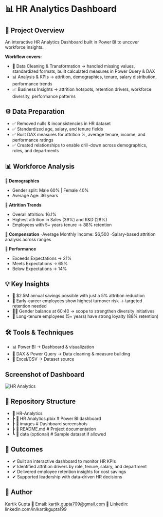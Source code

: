 # 📊 HR Analytics Dashboard

## 📖 Project Overview
An interactive HR Analytics Dashboard built in Power BI to uncover workforce insights.

**Workflow covers:**
- 🧹 Data Cleaning & Transformation → handled missing values, standardized formats, built calculated measures in Power Query & DAX
- 📊 Analysis & KPIs → attrition, demographics, tenure, salary distribution, performance trends
- 📈 Business Insights → attrition hotspots, retention drivers, workforce diversity, performance patterns

## ⚙️ Data Preparation
- ✅ Removed nulls & inconsistencies in HR dataset
- ✅ Standardized age, salary, and tenure fields
- ✅ Built DAX measures for attrition %, average tenure, income, and performance ratings
- ✅ Created relationships to enable drill-down across demographics, roles, and departments

## 📊 Workforce Analysis
**🔹 Demographics**
- Gender split: Male 60% | Female 40%
- Average Age: 36 years

**🔹 Attrition Trends**
- Overall attrition: 16.1%
- Highest attrition in Sales (39%) and R&D (28%)
- Employees with 5+ years tenure → 88% retention

**🔹 Compensation**
-Average Monthly Income: $6,500
-Salary-based attrition analysis across ranges

**🔹 Performance**
- Exceeds Expectations → 21%
- Meets Expectations → 65%
- Below Expectations → 14%

## 💡 Key Insights
- 🔑 $2.5M annual savings possible with just a 5% attrition reduction
- 🎯 Early-career employees show highest turnover risk → targeted retention needed
- 👩‍💼 Gender balance at 60:40 → scope to strengthen diversity initiatives
- 🏢 Long-tenure employees (5+ years) have strong loyalty (88% retention)

## 🛠 Tools & Techniques
- 📊 Power BI → Dashboard & visualization
- 🔢 DAX & Power Query → Data cleaning & measure building
- 📑 Excel/CSV → Dataset source

## Screenshot of Dashboard

![HR Analytics](https://github.com/user-attachments/assets/53c39230-3057-466f-875c-12615a2498a0)



## 📂 Repository Structure
- 📁 HR-Analytics
- ┣ 📄 HR Analytics.pbix     # Power BI dashboard
- ┣ 📁 images                # Dashboard screenshots
- ┣ 📄 README.md             # Project documentation
- ┗ 📂 data (optional)       # Sample dataset if allowed

## 🚀 Outcomes
- ✔ Built an interactive dashboard to monitor HR KPIs
- ✔ Identified attrition drivers by role, tenure, salary, and department
- ✔ Delivered employee retention insights for cost savings
- ✔ Supported leadership with data-driven HR decisions

## 👤 Author
Kartik Gupta
📩 Email: kartik.gupta709@gmail.com
🔗 LinkedIn: linkedin.com/in/kartikgupta199
